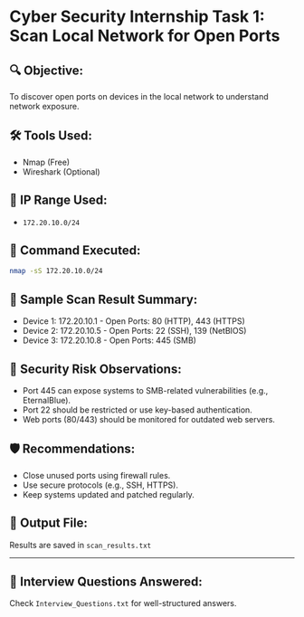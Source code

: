 
# Cyber Security Internship Task 1: Scan Local Network for Open Ports

## 🔍 Objective:
To discover open ports on devices in the local network to understand network exposure.

## 🛠 Tools Used:
- Nmap (Free)
- Wireshark (Optional)

## 🧠 IP Range Used:
- `172.20.10.0/24`

## 🔧 Command Executed:
```bash
nmap -sS 172.20.10.0/24
```

## 📄 Sample Scan Result Summary:
- Device 1: 172.20.10.1 - Open Ports: 80 (HTTP), 443 (HTTPS)
- Device 2: 172.20.10.5 - Open Ports: 22 (SSH), 139 (NetBIOS)
- Device 3: 172.20.10.8 - Open Ports: 445 (SMB)

## 🔐 Security Risk Observations:
- Port 445 can expose systems to SMB-related vulnerabilities (e.g., EternalBlue).
- Port 22 should be restricted or use key-based authentication.
- Web ports (80/443) should be monitored for outdated web servers.

## 🛡 Recommendations:
- Close unused ports using firewall rules.
- Use secure protocols (e.g., SSH, HTTPS).
- Keep systems updated and patched regularly.

## 🧾 Output File:
Results are saved in `scan_results.txt`

---

## 📘 Interview Questions Answered:
Check `Interview_Questions.txt` for well-structured answers.
